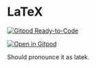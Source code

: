 # LaTeX

[![Gitpod Ready-to-Code](https://img.shields.io/badge/Gitpod-Ready--to--Code-blue?logo=gitpod)](https://gitpod.io/#https://github.com/PTrottier/latex)


[![Open in Gitpod](https://gitpod.io/button/open-in-gitpod.svg)](https://gitpod.io/#https://github.com/barni363hun/latex)

Should pronounce it as latek.
